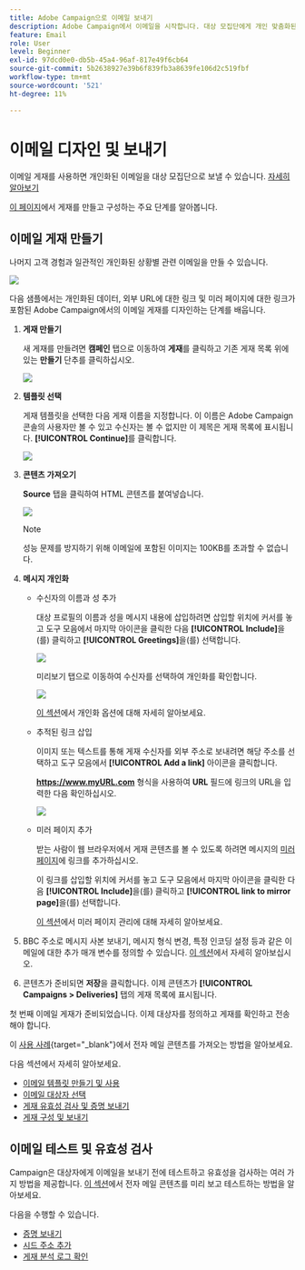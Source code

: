 ```yaml
---
title: Adobe Campaign으로 이메일 보내기
description: Adobe Campaign에서 이메일을 시작합니다. 대상 모집단에게 개인 맞춤화된 이메일을 전송합니다.
feature: Email
role: User
level: Beginner
exl-id: 97dcd0e0-db5b-45a4-96af-817e49f6cb64
source-git-commit: 5b2638927e39b6f839fb3a8639fe106d2c519fbf
workflow-type: tm+mt
source-wordcount: '521'
ht-degree: 11%

---
```


# 이메일 디자인 및 보내기

이메일 게재를 사용하면 개인화된 이메일을 대상 모집단으로 보낼 수 있습니다. [자세히 알아보기](../send/send.md)

[이 페이지](../start/create-message.md)에서 게재를 만들고 구성하는 주요 단계를 알아봅니다.

## 이메일 게재 만들기

나머지 고객 경험과 일관적인 개인화된 상황별 관련 이메일을 만들 수 있습니다.

![](assets/new-email-content.png)


다음 샘플에서는 개인화된 데이터, 외부 URL에 대한 링크 및 미러 페이지에 대한 링크가 포함된 Adobe Campaign에서의 이메일 게재를 디자인하는 단계를 배웁니다.

1. **게재 만들기**

   새 게재를 만들려면 **캠페인** 탭으로 이동하여 **게재**&#x200B;를 클릭하고 기존 게재 목록 위에 있는 **만들기** 단추를 클릭하십시오.

   ![](assets/delivery_step_1.png)

1. **템플릿 선택**

   게재 템플릿을 선택한 다음 게재 이름을 지정합니다. 이 이름은 Adobe Campaign 콘솔의 사용자만 볼 수 있고 수신자는 볼 수 없지만 이 제목은 게재 목록에 표시됩니다. **[!UICONTROL Continue]**&#x200B;를 클릭합니다.

   ![](assets/dce_delivery_model.png)

1. **콘텐츠 가져오기**

   **Source** 탭을 클릭하여 HTML 콘텐츠를 붙여넣습니다.

   ![](assets/paste-content.png)

   >[!NOTE]
   >
   >성능 문제를 방지하기 위해 이메일에 포함된 이미지는 100KB를 초과할 수 없습니다.

1. **메시지 개인화**

   * 수신자의 이름과 성 추가

     대상 프로필의 이름과 성을 메시지 내용에 삽입하려면 삽입할 위치에 커서를 놓고 도구 모음에서 마지막 아이콘을 클릭한 다음 **[!UICONTROL Include]**&#x200B;을(를) 클릭하고 **[!UICONTROL Greetings]**&#x200B;을(를) 선택합니다.

     ![](assets/include-greetings.png)

     미리보기 탭으로 이동하여 수신자를 선택하여 개인화를 확인합니다.

     ![](assets/perso-check.png)

     [이 섹션](personalize.md)에서 개인화 옵션에 대해 자세히 알아보세요.

   * 추적된 링크 삽입

     이미지 또는 텍스트를 통해 게재 수신자를 외부 주소로 보내려면 해당 주소를 선택하고 도구 모음에서 **[!UICONTROL Add a link]** 아이콘을 클릭합니다.

     **https://www.myURL.com** 형식을 사용하여 **URL** 필드에 링크의 URL을 입력한 다음 확인하십시오.

     ![](assets/add-a-link.png)

   * 미러 페이지 추가

     받는 사람이 웹 브라우저에서 게재 콘텐츠를 볼 수 있도록 하려면 메시지의 [미러 페이지](mirror-page.md)에 링크를 추가하십시오.

     이 링크를 삽입할 위치에 커서를 놓고 도구 모음에서 마지막 아이콘을 클릭한 다음 **[!UICONTROL Include]**&#x200B;을(를) 클릭하고 **[!UICONTROL link to mirror page]**&#x200B;을(를) 선택합니다.

     [이 섹션](mirror-page.md#link-to-mirror-page)에서 미러 페이지 관리에 대해 자세히 알아보세요.

1. BBC 주소로 메시지 사본 보내기, 메시지 형식 변경, 특정 인코딩 설정 등과 같은 이메일에 대한 추가 매개 변수를 정의할 수 있습니다. [이 섹션](email-parameters.md)에서 자세히 알아보십시오.

1. 콘텐츠가 준비되면 **저장**&#x200B;을 클릭합니다. 이제 콘텐츠가 **[!UICONTROL Campaigns > Deliveries]** 탭의 게재 목록에 표시됩니다.

첫 번째 이메일 게재가 준비되었습니다. 이제 대상자를 정의하고 게재를 확인하고 전송해야 합니다.

이 [사용 사례](https://experienceleague.adobe.com/docs/campaign/automation/workflows/use-cases/deliveries/load-delivery-content.html){target="_blank"}에서 전자 메일 콘텐츠를 가져오는 방법을 알아보세요.

다음 섹션에서 자세히 알아보세요.

<!--[Design an email in Campaign]-->
* [이메일 템플릿 만들기 및 사용](../send/create-templates.md)
* [이메일 대상자 선택](../audiences/gs-audiences.md)
* [게재 유효성 검사 및 증명 보내기](preview-and-proof.md)
* [게재 구성 및 보내기](configure-and-send.md)

## 이메일 테스트 및 유효성 검사

Campaign은 대상자에게 이메일을 보내기 전에 테스트하고 유효성을 검사하는 여러 가지 방법을 제공합니다. [이 섹션](../send/preview-and-proof.md)에서 전자 메일 콘텐츠를 미리 보고 테스트하는 방법을 알아보세요.

다음을 수행할 수 있습니다.

* [증명 보내기](preview-and-proof.md)
* [시드 주소 추가](../audiences/test-profiles.md)
* [게재 분석 로그 확인](delivery-analysis.md)

